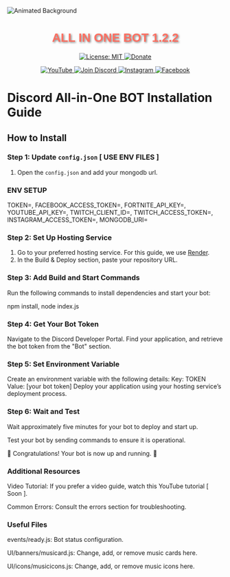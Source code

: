 ![Animated Background](https://i.imgur.com/ECZKmlO.gif)

<h1 align="center" style="font-family: Arial, sans-serif; color: #FF6F61; text-shadow: 2px 2px 4px rgba(0,0,0,0.5);">
  ALL IN ONE BOT 1.2.2
</h1>

<p align="center">
  <a href="https://opensource.org/licenses/MIT">
    <img src="https://img.shields.io/badge/License-MIT-blue?style=flat-square&logo=opensource"
      alt="License: MIT" />
  </a>

  <a href="https://www.paypal.me/@GlaceYT">
    <img src="https://img.shields.io/badge/Donate-PayPal-0079C1?style=flat-square&logo=paypal"
      alt="Donate" />
  </a>
</p>

<p align="center">
  <a href="https://www.youtube.com/channel/@GlaceYT">
    <img src="https://img.shields.io/badge/YouTube-Subscribe-red?style=flat-square&logo=youtube"
      alt="YouTube" />
  </a>

  <a href="https://discord.gg/xQF9f9yUEM">
    <img src="https://img.shields.io/badge/Discord-Join-blue?style=flat-square&logo=discord"
      alt="Join Discord" />
  </a>

  <a href="https://www.instagram.com/glaceytt">
    <img src="https://img.shields.io/badge/Instagram-Follow-E4405F?style=flat-square&logo=instagram"
      alt="Instagram" />
  </a>

  <a href="https://www.facebook.com/youulewd/">
    <img src="https://img.shields.io/badge/Facebook-Follow-1877F2?style=flat-square&logo=facebook"
      alt="Facebook" />
  </a>
</p>



# Discord All-in-One BOT Installation Guide

## How to Install

### Step 1: Update `config.json` [ USE ENV FILES ]

1. Open the `config.json` and add your mongodb url.

### ENV SETUP

TOKEN=, 
FACEBOOK_ACCESS_TOKEN=, 
FORTNITE_API_KEY=, 
YOUTUBE_API_KEY=, 
TWITCH_CLIENT_ID=, 
TWITCH_ACCESS_TOKEN=, 
INSTAGRAM_ACCESS_TOKEN=, 
MONGODB_URI=


### Step 2: Set Up Hosting Service

1. Go to your preferred hosting service. For this guide, we use [Render](https://render.com/).
2. In the Build & Deploy section, paste your repository URL.


### Step 3: Add Build and Start Commands
 Run the following commands to install dependencies and start your bot:

   npm install, 
   node index.js

### Step 4: Get Your Bot Token
Navigate to the Discord Developer Portal.
Find your application, and retrieve the bot token from the "Bot" section.

### Step 5: Set Environment Variable
Create an environment variable with the following details:
Key: TOKEN
Value: [your bot token]
Deploy your application using your hosting service’s deployment process.

### Step 6: Wait and Test
Wait approximately five minutes for your bot to deploy and start up.

Test your bot by sending commands to ensure it is operational.

🎉 Congratulations! Your bot is now up and running. 🥳

### Additional Resources
Video Tutorial: If you prefer a video guide, watch this YouTube tutorial [ Soon ].

Common Errors: Consult the errors section for troubleshooting.

### Useful Files

events/ready.js: Bot status configuration.

UI/banners/musicard.js: Change, add, or remove music cards here.

UI/icons/musicicons.js: Change, add, or remove music icons here.

